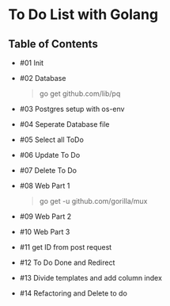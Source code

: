 # To Do List with Golang

## Table of Contents

- #01 Init

- #02 Database

  > go get github.com/lib/pq

- #03 Postgres setup with os-env

- #04 Seperate Database file

- #05 Select all ToDo

- #06 Update To Do

- #07 Delete To Do

- #08 Web Part 1

  > go get -u github.com/gorilla/mux

- #09 Web Part 2

- #10 Web Part 3

- #11 get ID from post request

- #12 To Do Done and Redirect

- #13 Divide templates and add column index

- #14 Refactoring and Delete to do

